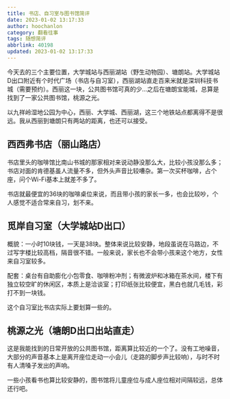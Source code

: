 ```yaml
---
title: 书店、自习室与图书馆简评
date: 2023-01-02 13:17:33
author: hoochanlon
category: 翻看往事
tags: 随想简评
abbrlink: 40198
updated: 2023-01-02 13:17:33
---
```


今天去的三个主要位置，大学城站与西丽湖站（野生动物园）、塘朗站。大学城站D出口附近有个时代广场（书店与自习室），西丽湖站直走百来米就是深圳科技书城（需要预约）。西丽这一块，公共图书馆可真的少...之后在塘朗宝能城，总算是找到了一家公共图书馆，桃源之光。

以九祥岭湿地公园为中心，西丽、大学城、西丽湖，这三个地铁站点都离得不是很远。我从西丽到塘朗只有两站的距离，也还可以接受。

<!-- more -->

## 西西弗书店（丽山路店）

书店里头的咖啡馆比南山书城的那家相对来说动静没那么大，比较小孩没那么多；书店对面的肯德基虽人流量不多，但外头声音比较嘈杂。第一次买杯咖啡，占个座，问个Wi-Fi基本上就差不多了。

书店就最便宜的36块的咖啡桌位来说，而且带小孩的家长一多，也会比较吵，个人感觉不适合常来自习，划不来。

## 觅岸自习室（大学城站D出口）

概貌：一小时10块钱，一天是38块。整体来说比较安静，地段虽说在马路边，不过写字楼比较高档，隔音很不错。一般来说，家长也不会带小孩来这个地方，女性来自习室较多。

配套：桌台有自助膨化小包零食、咖啡粉冲剂；有微波炉和冰箱在茶水间，楼下有独立较空旷的休闲区，本质上是洽谈室；打印纸张比较便宜，黑白也就几毛钱，彩打不到一块钱。

这个自习室比书店实际上要划算一些的。

## 桃源之光（塘朗D出口出站直走）

这是我能找到的日常开放的公共图书馆，距离算比较近的一个了。没有工地噪音，大部分的声音基本上是离开座位走动一小会儿（走路的脚步声比较响），与时不时有人清嗓子发出的声响。

一些小孩看书也算比较安静的，图书馆将儿童座位与成人座位相对间隔较远，总体还行吧。